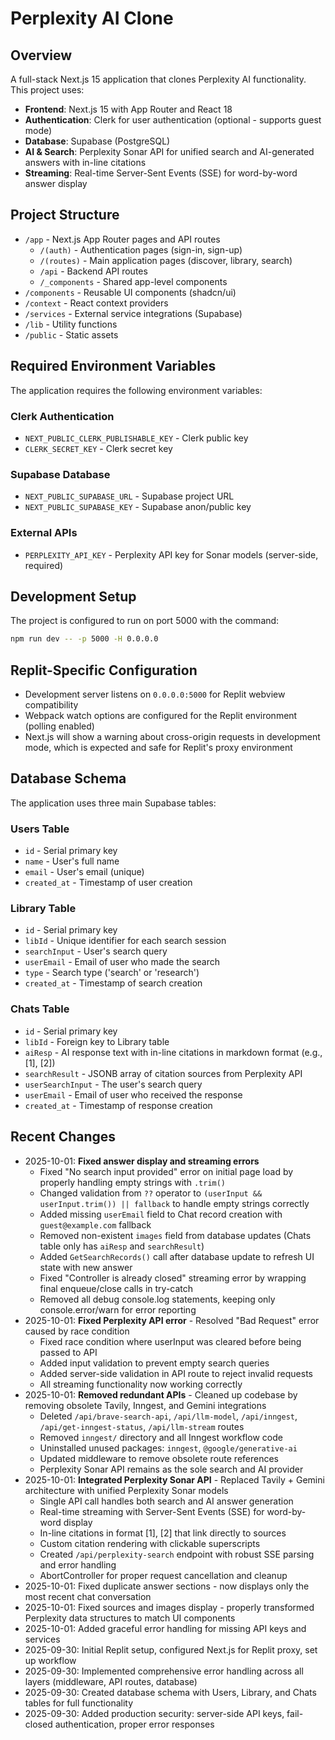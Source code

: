 # Perplexity AI Clone

## Overview
A full-stack Next.js 15 application that clones Perplexity AI functionality. This project uses:
- **Frontend**: Next.js 15 with App Router and React 18
- **Authentication**: Clerk for user authentication (optional - supports guest mode)
- **Database**: Supabase (PostgreSQL)
- **AI & Search**: Perplexity Sonar API for unified search and AI-generated answers with in-line citations
- **Streaming**: Real-time Server-Sent Events (SSE) for word-by-word answer display

## Project Structure
- `/app` - Next.js App Router pages and API routes
  - `/(auth)` - Authentication pages (sign-in, sign-up)
  - `/(routes)` - Main application pages (discover, library, search)
  - `/api` - Backend API routes
  - `/_components` - Shared app-level components
- `/components` - Reusable UI components (shadcn/ui)
- `/context` - React context providers
- `/services` - External service integrations (Supabase)
- `/lib` - Utility functions
- `/public` - Static assets

## Required Environment Variables
The application requires the following environment variables:

### Clerk Authentication
- `NEXT_PUBLIC_CLERK_PUBLISHABLE_KEY` - Clerk public key
- `CLERK_SECRET_KEY` - Clerk secret key

### Supabase Database
- `NEXT_PUBLIC_SUPABASE_URL` - Supabase project URL
- `NEXT_PUBLIC_SUPABASE_KEY` - Supabase anon/public key

### External APIs
- `PERPLEXITY_API_KEY` - Perplexity API key for Sonar models (server-side, required)

## Development Setup
The project is configured to run on port 5000 with the command:
```bash
npm run dev -- -p 5000 -H 0.0.0.0
```

## Replit-Specific Configuration
- Development server listens on `0.0.0.0:5000` for Replit webview compatibility
- Webpack watch options are configured for the Replit environment (polling enabled)
- Next.js will show a warning about cross-origin requests in development mode, which is expected and safe for Replit's proxy environment

## Database Schema
The application uses three main Supabase tables:

### Users Table
- `id` - Serial primary key
- `name` - User's full name
- `email` - User's email (unique)
- `created_at` - Timestamp of user creation

### Library Table
- `id` - Serial primary key
- `libId` - Unique identifier for each search session
- `searchInput` - User's search query
- `userEmail` - Email of user who made the search
- `type` - Search type ('search' or 'research')
- `created_at` - Timestamp of search creation

### Chats Table
- `id` - Serial primary key
- `libId` - Foreign key to Library table
- `aiResp` - AI response text with in-line citations in markdown format (e.g., [1], [2])
- `searchResult` - JSONB array of citation sources from Perplexity API
- `userSearchInput` - The user's search query
- `userEmail` - Email of user who received the response
- `created_at` - Timestamp of response creation

## Recent Changes
- 2025-10-01: **Fixed answer display and streaming errors**
  - Fixed "No search input provided" error on initial page load by properly handling empty strings with `.trim()`
  - Changed validation from `??` operator to `(userInput && userInput.trim()) || fallback` to handle empty strings correctly
  - Added missing `userEmail` field to Chat record creation with `guest@example.com` fallback
  - Removed non-existent `images` field from database updates (Chats table only has `aiResp` and `searchResult`)
  - Added `GetSearchRecords()` call after database update to refresh UI state with new answer
  - Fixed "Controller is already closed" streaming error by wrapping final enqueue/close calls in try-catch
  - Removed all debug console.log statements, keeping only console.error/warn for error reporting
- 2025-10-01: **Fixed Perplexity API error** - Resolved "Bad Request" error caused by race condition
  - Fixed race condition where userInput was cleared before being passed to API
  - Added input validation to prevent empty search queries
  - Added server-side validation in API route to reject invalid requests
  - All streaming functionality now working correctly
- 2025-10-01: **Removed redundant APIs** - Cleaned up codebase by removing obsolete Tavily, Inngest, and Gemini integrations
  - Deleted `/api/brave-search-api`, `/api/llm-model`, `/api/inngest`, `/api/get-inngest-status`, `/api/llm-stream` routes
  - Removed `inngest/` directory and all Inngest workflow code
  - Uninstalled unused packages: `inngest`, `@google/generative-ai`
  - Updated middleware to remove obsolete route references
  - Perplexity Sonar API remains as the sole search and AI provider
- 2025-10-01: **Integrated Perplexity Sonar API** - Replaced Tavily + Gemini architecture with unified Perplexity Sonar models
  - Single API call handles both search and AI answer generation
  - Real-time streaming with Server-Sent Events (SSE) for word-by-word display
  - In-line citations in format [1], [2] that link directly to sources
  - Custom citation rendering with clickable superscripts
  - Created `/api/perplexity-search` endpoint with robust SSE parsing and error handling
  - AbortController for proper request cancellation and cleanup
- 2025-10-01: Fixed duplicate answer sections - now displays only the most recent chat conversation
- 2025-10-01: Fixed sources and images display - properly transformed Perplexity data structures to match UI components
- 2025-10-01: Added graceful error handling for missing API keys and services
- 2025-09-30: Initial Replit setup, configured Next.js for Replit proxy, set up workflow
- 2025-09-30: Implemented comprehensive error handling across all layers (middleware, API routes, database)
- 2025-09-30: Created database schema with Users, Library, and Chats tables for full functionality
- 2025-09-30: Added production security: server-side API keys, fail-closed authentication, proper error responses
